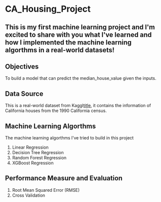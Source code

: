 # CA_Housing_Project

## This is my first machine learning project and I'm excited to share with you what I've learned and how I implemented the machine learning algorthms in a real-world datasets! 


## Objectives

To build a model that can predict the median_house_value given the inputs.


## Data Source

This is a real-world dataset from Kaggl[title](https://www.kaggle.com/camnugent/california-housing-prices), it contains the information of California houses from the 1990 California census.


## Machine Learning Algorthms 

The machine learning algorthms I've tried to build in this project

1. Linear Regression
2. Decision Tree Regression
3. Random Forest Regression
4. XGBoost Regression


## Performance Measure and Evaluation 

1. Root Mean Squared Error (RMSE)
2. Cross Validation